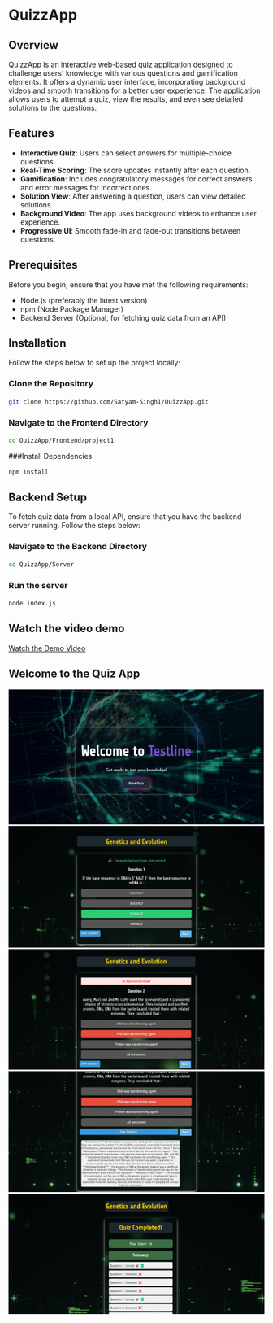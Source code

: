 # QuizzApp

## Overview
QuizzApp is an interactive web-based quiz application designed to challenge users' knowledge with various questions and gamification elements. It offers a dynamic user interface, incorporating background videos and smooth transitions for a better user experience. The application allows users to attempt a quiz, view the results, and even see detailed solutions to the questions.

## Features
- **Interactive Quiz**: Users can select answers for multiple-choice questions.
- **Real-Time Scoring**: The score updates instantly after each question.
- **Gamification**: Includes congratulatory messages for correct answers and error messages for incorrect ones.
- **Solution View**: After answering a question, users can view detailed solutions.
- **Background Video**: The app uses background videos to enhance user experience.
- **Progressive UI**: Smooth fade-in and fade-out transitions between questions.

## Prerequisites
Before you begin, ensure that you have met the following requirements:

- Node.js (preferably the latest version)
- npm (Node Package Manager)
- Backend Server (Optional, for fetching quiz data from an API)

## Installation
Follow the steps below to set up the project locally:

### Clone the Repository
```bash
git clone https://github.com/Satyam-Singh1/QuizzApp.git
```
### Navigate to the Frontend Directory
```bash
cd QuizzApp/Frontend/project1

```
###Install Dependencies
```bash
npm install

```
## Backend Setup
To fetch quiz data from a local API, ensure that you have the backend server running. Follow the steps below:

### Navigate to the Backend Directory
```bash
cd QuizzApp/Server
```
### Run the server
```bash
node index.js
```
## Watch the video demo 
[Watch the Demo Video](Frontend/project1/src/assets/DemoVideo.mp4)

## Welcome to the Quiz App

![Screenshot](Frontend/project1/src/assets/Welcome.png)
![Screenshot](Frontend/project1/src/assets/1.png)
![Screenshot](Frontend/project1/src/assets/2.png)
![Screenshot](Frontend/project1/src/assets/3.png)
![Screenshot](Frontend/project1/src/assets/4.png)







